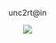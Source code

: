 <div align="center">
    <p>
        unc2rt@in
    </p>
</div>

<div align="center">
    <p>
        <a href="https://jxxn92.github.io/" target="_blank"><img src="https://img.shields.io/badge/BLOG-CB3F7C?style=flat&logo=Ameba&logoColor=white"/></a>
    </p>
</div>
